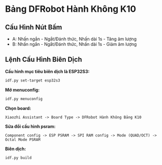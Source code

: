 # Bảng DFRobot Hành Không K10

## Cấu Hình Nút Bấm
* A: Nhấn ngắn - Ngắt/Đánh thức, Nhấn dài 1s - Tăng âm lượng
* B: Nhấn ngắn - Ngắt/Đánh thức, Nhấn dài 1s - Giảm âm lượng

## Lệnh Cấu Hình Biên Dịch

**Cấu hình mục tiêu biên dịch là ESP32S3:**

```bash
idf.py set-target esp32s3
```

**Mở menuconfig:**

```bash
idf.py menuconfig
```

**Chọn board:**

```
Xiaozhi Assistant -> Board Type -> DFRobot Hành Không Bảng K10
```

**Sửa đổi cấu hình psram:**

```
Component config -> ESP PSRAM -> SPI RAM config -> Mode (QUAD/OCT) -> Octal Mode PSRAM
```

**Biên dịch:**

```bash
idf.py build